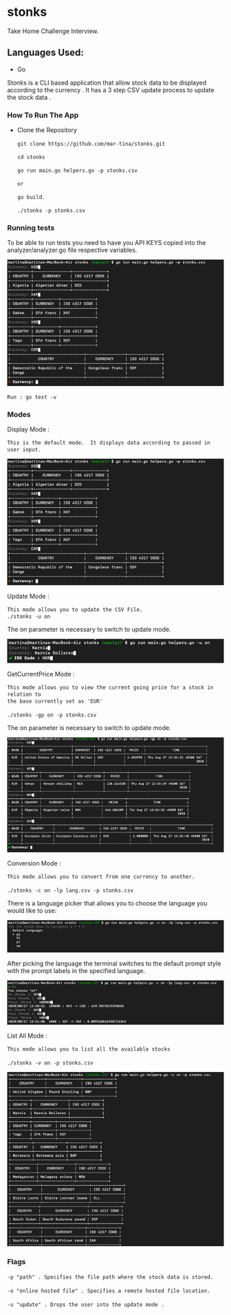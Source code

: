 # stonks

Take Home Challenge Interview.

## Languages Used:

- Go

Stonks is a CLI based application that allow stock data to be displayed according to the currency . It has a 3
step CSV update process to update the stock data .

### How To Run The App

- Clone the Repository

  `git clone https://github.com/mar-tina/stonks.git`

  `cd stonks`

  `go run main.go helpers.go -p stonks.csv`

  `or`

  `go build.`

  `./stonks -p stonks.csv`

### Running tests

To be able to run tests you need to have you API KEYS copied into the analyzer/analyzer.go file
respective variables.

![Keys ](https://github.com/mar-tina/stonks/blob/master/defaultmode.png)

    Run : go test -v

### Modes

Display Mode :

    This is the default mode.  It displays data according to passed in user input.

![Default Mode](https://github.com/mar-tina/stonks/blob/master/defaultmode.png)

Update Mode :

    This mode allows you to update the CSV File.
    ./stonks -u on

The on parameter is necessary to switch to update mode.

![Update Mode](https://github.com/mar-tina/stonks/blob/master/updatemode.png)

GetCurrentPrice Mode :

    This mode allows you to view the current going price for a stock in relation to
    the base currently set as 'EUR'

    ./stonks -gp on -p stonks.csv

The on parameter is necessary to switch to update mode.

![GetCurrenPriceMode](https://github.com/mar-tina/stonks/blob/master/gp.png)

Conversion Mode :

    This mode allows you to convert from one currency to another.

    ./stonks -c on -lp lang.csv -p stonks.csv

There is a language picker that allows you to choose the language you would like to use:

![LanguagePrompt](https://github.com/mar-tina/stonks/blob/master/langpicker.png)

After picking the language the terminal switches to the default prompt style with the prompt labels in
the specified language.

![ConversionMode](https://github.com/mar-tina/stonks/blob/master/convert.png)

List All Mode :

    This mode allows you to list all the available stocks

    ./stonks -v on -p stonks.csv

![ListAllMode](https://github.com/mar-tina/stonks/blob/master/all.png)

### Flags

    -p "path" . Specifies the file path where the stock data is stored.

    -o "online hosted file" . Specifies a remote hosted file location.

    -u "update" . Drops the user into the update mode .
